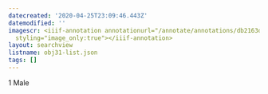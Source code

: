 ```yaml
---
datecreated: '2020-04-25T23:09:46.443Z'
datemodified: ''
imagescr: <iiif-annotation annotationurl="/annotate/annotations/db2163d8-8749-11ea-8a64-5254008afee6.json"
  styling="image_only:true"></iiif-annotation>
layout: searchview
listname: obj31-list.json
tags: []
---
```

1 Male
